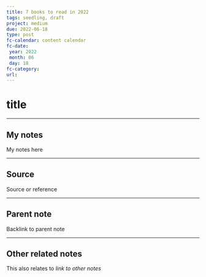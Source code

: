 ```yaml
---
title: 7 books to read in 2022
tags: seedling, draft
project: medium
due: 2022-06-18
type: post
fc-calendar: content calendar
fc-date:
 year: 2022
 month: 06
 day: 18
fc-category: 
url:
---
```


# title
---

## My notes

My notes here

---

## Source

Source or reference

---

## Parent note

Backlink to parent note

---

## Other related notes

This also relates to *link to other notes*